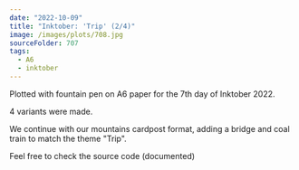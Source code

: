 ```yaml
---
date: "2022-10-09"
title: "Inktober: 'Trip' (2/4)"
image: /images/plots/708.jpg
sourceFolder: 707
tags:
  - A6
  - inktober
---
```


Plotted with fountain pen on A6 paper for the 7th day of Inktober 2022.

4 variants were made.

We continue with our mountains cardpost format, adding a bridge and coal train to match the theme "Trip".

Feel free to check the source code (documented)
